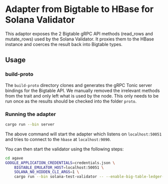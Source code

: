 # Adapter from Bigtable to HBase for Solana Validator

This adaptor exposes the 2 Bigtable gRPC API methods (read_rows and mutate_rows)
used by the Solana Validator. It proxies them to the HBase instance and coerces the
result back into Bigtable types.

## Usage

### build-proto

The `build-proto` directory clones and generates the gRPC Tonic server bindings for the
Bigtable API. We manually removed the irrelevant methods from the trait and only left
what is used by the node. This only needs to be run once as the results should be checked
into the folder `proto`.

### Running the adapter

```sh
cargo run --bin server
```

The above command will start the adapter which listens on `localhost:50051` and tries to connect
to the `hbase` at `localhost:9090`.

You can then start the validator using the following steps:
```sh
cd agave
GOOGLE_APPLICATION_CREDENTIALS=credentials.json \
    BIGTABLE_EMULATOR_HOST=localhost:50051 \
    SOLANA_NO_HIDDEN_CLI_ARGS=1 \
    cargo run --bin solana-test-validator -- --enable-big-table-ledger-upload
```
